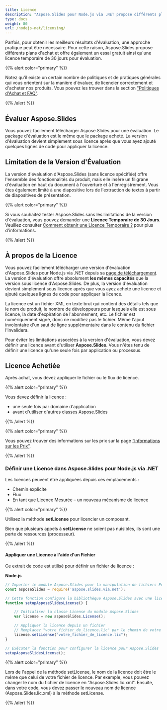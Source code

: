 ```yaml
---
title: Licence
description: "Aspose.Slides pour Node.js via .NET propose différents plans d'achat ou offre un essai gratuit et une licence temporaire de 30 jours pour évaluation utilisant les politiques de Licence et d'Abonnement."
type: docs
weight: 80
url: /nodejs-net/licensing/
---
```


Parfois, pour obtenir les meilleurs résultats d'évaluation, une approche pratique peut être nécessaire. Pour cette raison, Aspose.Slides propose différents plans d'achat et offre également un essai gratuit ainsi qu'une licence temporaire de 30 jours pour évaluation.

{{% alert color="primary" %}}

Notez qu'il existe un certain nombre de politiques et de pratiques générales qui vous orientent sur la manière d'évaluer, de licencier correctement et d'acheter nos produits. Vous pouvez les trouver dans la section ["Politiques d'Achat et FAQ"](https://purchase.aspose.com/policies).

{{% /alert %}}

## **Évaluer Aspose.Slides**
Vous pouvez facilement télécharger Aspose.Slides pour une évaluation. Le package d'évaluation est le même que le package acheté. La version d'évaluation devient simplement sous licence après que vous ayez ajouté quelques lignes de code pour appliquer la licence.

## **Limitation de la Version d'Évaluation**
La version d'évaluation d'Aspose.Slides (sans licence spécifiée) offre l'ensemble des fonctionnalités du produit, mais elle insère un filigrane d'évaluation en haut du document à l'ouverture et à l'enregistrement. Vous êtes également limité à une diapositive lors de l'extraction de textes à partir de diapositives de présentation.

{{% alert color="primary" %}} 

Si vous souhaitez tester Aspose.Slides sans les limitations de la version d'évaluation, vous pouvez demander une **Licence Temporaire de 30 Jours**. Veuillez consulter [Comment obtenir une Licence Temporaire ?](https://purchase.aspose.com/temporary-license) pour plus d'informations.

{{% /alert %}} 

## **À propos de la Licence**
Vous pouvez facilement télécharger une version d'évaluation d'Aspose.Slides pour Node.js via .NET depuis sa [page de téléchargement](https://releases.aspose.com/slides/nodejs-net/). La version d'évaluation offre absolument **les mêmes capacités** que la version sous licence d'Aspose.Slides. De plus, la version d'évaluation devient simplement sous licence après que vous ayez acheté une licence et ajouté quelques lignes de code pour appliquer la licence.

La licence est un fichier XML en texte brut qui contient des détails tels que le nom du produit, le nombre de développeurs pour lesquels elle est sous licence, la date d'expiration de l'abonnement, etc. Le fichier est numériquement signé, donc ne modifiez pas le fichier. Même l'ajout involontaire d'un saut de ligne supplémentaire dans le contenu du fichier l'invalidera.

Pour éviter les limitations associées à la version d'évaluation, vous devez définir une licence avant d'utiliser **Aspose.Slides**. Vous n'êtes tenu de définir une licence qu'une seule fois par application ou processus.

## Licence Achetiée

Après achat, vous devez appliquer le fichier ou le flux de licence. 

{{% alert color="primary" %}}

Vous devez définir la licence :
* une seule fois par domaine d'application
* avant d'utiliser d'autres classes Aspose.Slides

{{% /alert %}}

{{% alert color="primary" %}}

Vous pouvez trouver des informations sur les prix sur la page [“Informations sur les Prix”](https://purchase.aspose.com/pricing/slides/family).

{{% /alert %}}

### **Définir une Licence dans Aspose.Slides pour Node.js via .NET**

Les licences peuvent être appliquées depuis ces emplacements :

* Chemin explicite
* Flux
* En tant que Licence Mesurée – un nouveau mécanisme de licence

{{% alert color="primary" %}}

Utilisez la méthode **setLicense** pour licencier un composant.

Bien que plusieurs appels à **setLicense** ne soient pas nuisibles, ils sont une perte de ressources (processeur).

{{% /alert %}}

#### **Appliquer une Licence à l'aide d'un Fichier**

Ce extrait de code est utilisé pour définir un fichier de licence :

**Node.js**

```javascript
// Importer le module Aspose.Slides pour la manipulation de fichiers PowerPoint
const asposeSlides = require('aspose.slides.via.net');

// Cette fonction configure la bibliothèque Aspose.Slides avec une licence
function setupAsposeSlidesLicense() {

    // Initialiser la classe License du module Aspose.Slides
    var license = new asposeSlides.License();

    // Appliquer la licence depuis un fichier
    // Remplacez "votre_fichier_de_licence.lic" par le chemin de votre fichier de licence réel
    license.setLicense("votre_fichier_de_licence.lic");
}

// Exécuter la fonction pour configurer la licence pour Aspose.Slides
setupAsposeSlidesLicense();
```
{{% alert color="primary" %}}

Lors de l'appel de la méthode setLicense, le nom de la licence doit être le même que celui de votre fichier de licence. Par exemple, vous pouvez changer le nom du fichier de licence en "Aspose.Slides.lic.xml". Ensuite, dans votre code, vous devez passer le nouveau nom de licence (Aspose.Slides.lic.xml) à la méthode setLicense.

{{% /alert %}}